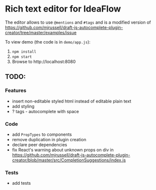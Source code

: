 # Rich text editor for IdeaFlow

The editor allows to use `@mentions` and `#tags` and is a modified version of https://github.com/mjrussell/draft-js-autocomplete-plugin-creator/tree/master/examples/issue

To view demo (the code is in `demo/app.js`):

1. `npm install`
2. `npm start` 
3. Browse to http://localhost:8080

## TODO:

### Features
* insert non-editable styled html instead of editable plain text
* add styling
* ? tags - autocomplete with space

### Code
* add `PropTypes` to components
* remove duplication in plugin creation
* declare peer dependencies
* fix React's warning about unknown props on div in https://github.com/mjrussell/draft-js-autocomplete-plugin-creator/blob/master/src/CompletionSuggestions/index.js

### Tests
* add tests

